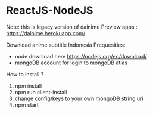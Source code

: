 # ReactJS-NodeJS
Note: this is legacy version of dainime
Preview apps : https://dainime.herokuapp.com/

Download anime subtitle Indonesia
Prequesities:
- node download here https://nodejs.org/en/download/
- mongoDB account for login to mongoDB atlas

How to install ?
1. npm install
2. npm run client-install
3. change config/keys to your own mongoDB string uri
4. npm start
